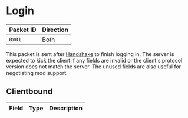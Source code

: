 # Login
| Packet ID | Direction |
| --- | --- |
| `0x01` | Both |

This packet is sent after [Handshake](002-handshake.md) to finish logging in. The server is expected to kick the client if any fields are invalid or the client's protocol version does not match the server. The unused fields are also useful for negotiating mod support.

## Clientbound
| Field | Type | Description |
| ----- | ---- | ----------- |
